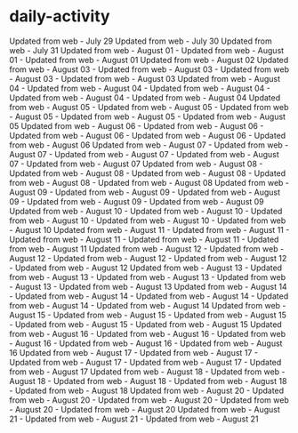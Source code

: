 # daily-activity
Updated from web - July 29
Updated from web - July 30
Updated from web - July 31
Updated from web - August 01 - Updated from web - August 01 - Updated from web - August 01
Updated from web - August 02
Updated from web - August 03 - Updated from web - August 03 - Updated from web - August 03 - Updated from web - August 03
Updated from web - August 04 - Updated from web - August 04 - Updated from web - August 04 - Updated from web - August 04 - Updated from web - August 04
Updated from web - August 05 - Updated from web - August 05 - Updated from web - August 05 - Updated from web - August 05 - Updated from web - August 05
Updated from web - August 06 - Updated from web - August 06 - Updated from web - August 06 - Updated from web - August 06 - Updated from web - August 06
Updated from web - August 07 - Updated from web - August 07 - Updated from web - August 07 - Updated from web - August 07 - Updated from web - August 07
Updated from web - August 08 - Updated from web - August 08 - Updated from web - August 08 - Updated from web - August 08 - Updated from web - August 08
Updated from web - August 09 - Updated from web - August 09 - Updated from web - August 09 - Updated from web - August 09 - Updated from web - August 09
Updated from web - August 10 - Updated from web - August 10 - Updated from web - August 10 - Updated from web - August 10 - Updated from web - August 10
Updated from web - August 11 - Updated from web - August 11 - Updated from web - August 11 - Updated from web - August 11 - Updated from web - August 11
Updated from web - August 12 - Updated from web - August 12 - Updated from web - August 12 - Updated from web - August 12 - Updated from web - August 12
Updated from web - August 13 - Updated from web - August 13 - Updated from web - August 13 - Updated from web - August 13 - Updated from web - August 13
Updated from web - August 14 - Updated from web - August 14 - Updated from web - August 14 - Updated from web - August 14 - Updated from web - August 14
Updated from web - August 15 - Updated from web - August 15 - Updated from web - August 15 - Updated from web - August 15 - Updated from web - August 15
Updated from web - August 16 - Updated from web - August 16 - Updated from web - August 16 - Updated from web - August 16 - Updated from web - August 16
Updated from web - August 17 - Updated from web - August 17 - Updated from web - August 17 - Updated from web - August 17 - Updated from web - August 17
Updated from web - August 18 - Updated from web - August 18 - Updated from web - August 18 - Updated from web - August 18 - Updated from web - August 18
Updated from web - August 20 - Updated from web - August 20 - Updated from web - August 20 - Updated from web - August 20 - Updated from web - August 20
Updated from web - August 21 - Updated from web - August 21 - Updated from web - August 21
